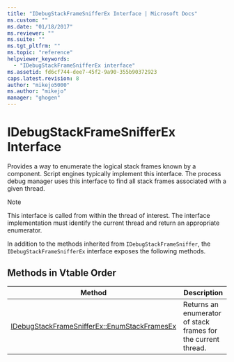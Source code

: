 ```yaml
---
title: "IDebugStackFrameSnifferEx Interface | Microsoft Docs"
ms.custom: ""
ms.date: "01/18/2017"
ms.reviewer: ""
ms.suite: ""
ms.tgt_pltfrm: ""
ms.topic: "reference"
helpviewer_keywords: 
  - "IDebugStackFrameSnifferEx interface"
ms.assetid: fd6cf744-dee7-45f2-9a90-355b90372923
caps.latest.revision: 8
author: "mikejo5000"
ms.author: "mikejo"
manager: "ghogen"
---
```

# IDebugStackFrameSnifferEx Interface
Provides a way to enumerate the logical stack frames known by a component. Script engines typically implement this interface. The process debug manager uses this interface to find all stack frames associated with a given thread.  
  
> [!NOTE]
>  This interface is called from within the thread of interest. The interface implementation must identify the current thread and return an appropriate enumerator.  
  
 In addition to the methods inherited from `IDebugStackFrameSniffer`, the `IDebugStackFrameSnifferEx` interface exposes the following methods.  
  
## Methods in Vtable Order  
  
|Method|Description|  
|------------|-----------------|  
|[IDebugStackFrameSnifferEx::EnumStackFramesEx](../../winscript/reference/idebugstackframesnifferex-enumstackframesex.md)|Returns an enumerator of stack frames for the current thread.|
